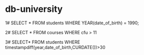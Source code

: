 # db-university


1# SELECT * 
FROM students 
WHERE YEAR(date_of_birth) = 1990;


2# SELECT * FROM courses
WHERE cfu > 11

3# SELECT*
FROM students
WHERE timestampdiff(year,date_of_birth,CURDATE())>30

